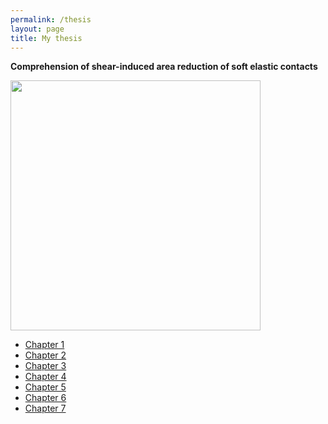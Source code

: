 ```yaml
---
permalink: /thesis
layout: page
title: My thesis
---
```


**Comprehension of shear-induced area reduction of soft elastic contacts**

<img src="{./assets/imgs/GraphicalAbstractMyThesis.png}" style="width:400px"><br>

* [Chapter 1]()
* [Chapter 2]()
* [Chapter 3]()
* [Chapter 4]()
* [Chapter 5]()
* [Chapter 6]()
* [Chapter 7]()
